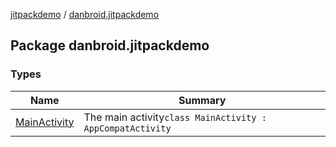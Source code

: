 [jitpackdemo](../index.md) / [danbroid.jitpackdemo](./index.md)

## Package danbroid.jitpackdemo

### Types

| Name | Summary |
|---|---|
| [MainActivity](-main-activity/index.md) | The main activity`class MainActivity : AppCompatActivity` |
